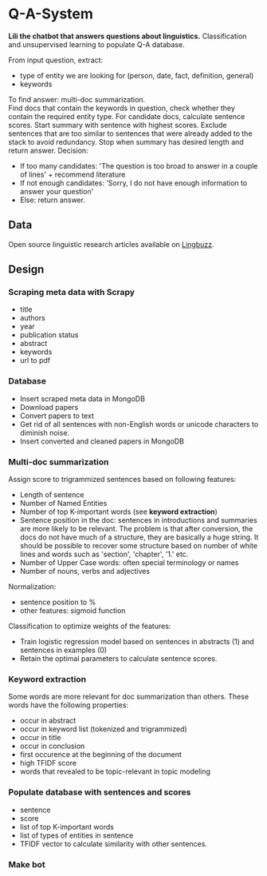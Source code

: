 # Q-A-System
__Lili the chatbot that answers questions about linguistics.__
Classification and unsupervised learning to populate Q-A database.

From input question, extract:
* type of entity we are looking for (person, date, fact, definition, general)
* keywords

To find answer: multi-doc summarization.  
Find docs that contain the keywords in question, check whether they contain the required entity type.
For candidate docs, calculate sentence scores. Start summary with sentence with highest scores. Exclude sentences that are too similar to sentences that were already added to the stack to avoid redundancy. Stop when summary has desired length and return answer.
Decision:
* If too many candidates: 'The question is too broad to answer in a couple of lines' + recommend literature
* If not enough candidates: 'Sorry, I do not have enough information to answer your question'
* Else: return answer.

## Data

Open source linguistic research articles available on [Lingbuzz](https://ling.auf.net).

## Design

### Scraping meta data with Scrapy

* title
* authors
* year
* publication status
* abstract
* keywords
* url to pdf


### Database

* Insert scraped meta data in MongoDB
* Download papers
* Convert papers to text
* Get rid of all sentences with non-English words or unicode characters to diminish noise.
* Insert converted and cleaned papers in MongoDB

### Multi-doc summarization
Assign score to trigrammized sentences based on following features:
* Length of sentence
* Number of Named Entities
* Number of top K-important words (see __keyword extraction__)
* Sentence position in the doc: sentences in introductions and summaries are more likely to be relevant. The problem is that after conversion, the docs do not have much of a structure, they are basically a huge string. It should be possible to recover some structure based on number of white lines and words such as 'section', 'chapter', '1.' etc.
* Number of Upper Case words: often special terminology or names
* Number of nouns, verbs and adjectives

Normalization:
* sentence position to %
* other features: sigmoid function

Classification to optimize weights of the features:
* Train logistic regression model based on sentences in abstracts (1) and sentences in examples (0)
* Retain the optimal parameters to calculate sentence scores.

### Keyword extraction
Some words are more relevant for doc summarization than others. These words have the following properties:
* occur in abstract
* occur in keyword list (tokenized and trigrammized)
* occur in title
* occur in conclusion
* first occurence at the beginning of the document
* high TFIDF score
* words that revealed to be topic-relevant in topic modeling

### Populate database with sentences and scores
* sentence
* score
* list of top K-important words
* list of types of entities in sentence
* TFIDF vector to calculate similarity with other sentences.

### Make bot

